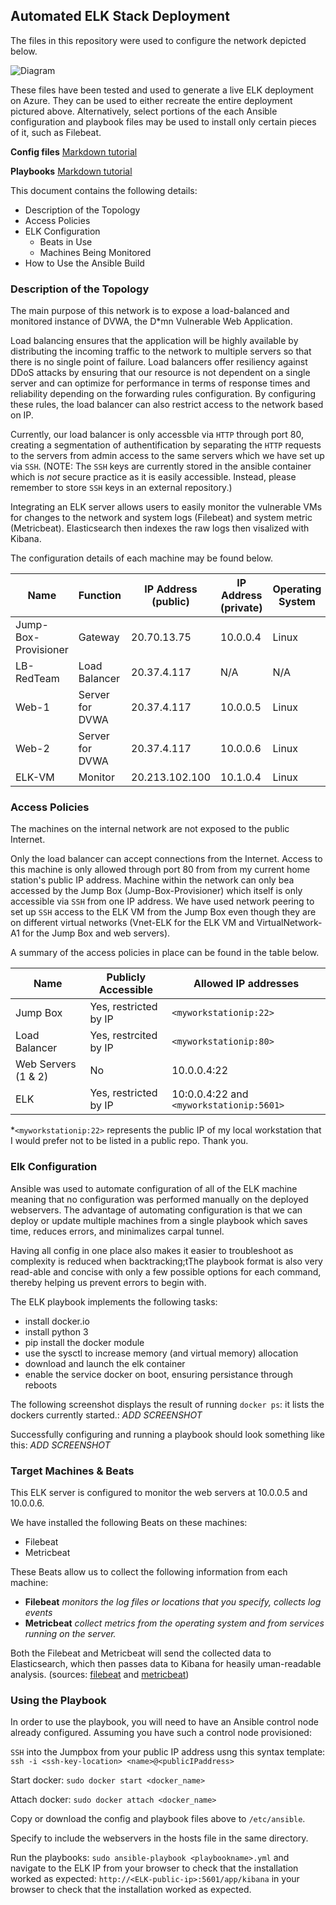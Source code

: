 ## Automated ELK Stack Deployment

The files in this repository were used to configure the network depicted below.

![Diagram](Images/NetworkDiagram.png)

These files have been tested and used to generate a live ELK deployment on Azure. They can be used to either recreate the entire deployment pictured above. Alternatively, select portions of the each Ansible configuration and playbook files may be used to install only certain pieces of it, such as Filebeat.

**Config files**
[Markdown tutorial](https://www.tutorialsandyou.com/markdown/ 'Learn Markdown')

**Playbooks**
[Markdown tutorial](https://www.tutorialsandyou.com/markdown/ 'Learn Markdown')

This document contains the following details:
- Description of the Topology
- Access Policies
- ELK Configuration
  - Beats in Use
  - Machines Being Monitored
- How to Use the Ansible Build


### Description of the Topology

The main purpose of this network is to expose a load-balanced and monitored instance of DVWA, the D*mn Vulnerable Web Application.

Load balancing ensures that the application will be highly available by distributing the incoming traffic to the network to multiple servers so that there is no single point of failure. Load balancers offer resiliency against DDoS attacks by ensuring that our resource is not dependent on a single server and can optimize for performance in terms of response times and reliability depending on the forwarding rules configuration. By configuring these rules, the load balancer can also restrict access to the network based on IP.

Currently, our load balancer is only accessble via `HTTP` through port 80, creating a segmentation of authentification by separating the `HTTP` requests to the servers from admin access to the same servers  which we have set up via `SSH`. (NOTE: The `SSH` keys are currently stored in the ansible container which is *not* secure practice as it is easily accessible. Instead, please remember to store `SSH` keys in an external repository.) 

Integrating an ELK server allows users to easily monitor the vulnerable VMs for changes to the network and system logs (Filebeat) and system metric (Metricbeat). Elasticsearch then indexes the raw logs then visalized with Kibana.

The configuration details of each machine may be found below.

| Name                  | Function           | IP Address (public) | IP Address (private) | Operating System |
|-----------------------|--------------------|---------------------|----------------------|------------------|
| Jump-Box-Provisioner  | Gateway            | 20.70.13.75         | 10.0.0.4             | Linux            |
| LB-RedTeam            | Load Balancer      | 20.37.4.117         | N/A                  | N/A              |
| Web-1                 | Server for DVWA    | 20.37.4.117         | 10.0.0.5             | Linux            |
| Web-2                 | Server for DVWA    | 20.37.4.117         | 10.0.0.6             | Linux            |
| ELK-VM                | Monitor            | 20.213.102.100      | 10.1.0.4             | Linux            |

### Access Policies

The machines on the internal network are not exposed to the public Internet. 

Only the load balancer can accept connections from the Internet.  Access to this machine is only allowed through port 80 from from my current home station's public IP address. Machine within the network can only bea accessed by the Jump Box (Jump-Box-Provisioner) which itself is only accessible via `SSH` from one IP address. We have used network peering to set up `SSH` access to the ELK VM from the Jump Box even though they are on different virtual networks (Vnet-ELK for the ELK VM and VirtualNetwork-A1 for the Jump Box and web servers). 

A summary of the access policies in place can be found in the table below.

| Name                               | Publicly Accessible     | Allowed IP addresses                     |
|------------------------------------|-------------------------|------------------------------------------|
| Jump Box                           | Yes, restricted by IP   | `<myworkstationip:22>`                   |
| Load Balancer                      | Yes, restrcited by IP   | `<myworkstationip:80>`                   |
| Web Servers (1 & 2)                | No                      | 10.0.0.4:22                              |
| ELK                                | Yes, restricted by IP   | 10:0.0.4:22 and `<myworkstationip:5601> `|           |---------------------------------------------------------------------------------------------------------|

*`<myworkstationip:22>` represents the public IP of my local workstation that I would prefer not to be listed in a public repo. Thank you.

### Elk Configuration

Ansible was used to automate configuration of all of the ELK machine meaning that no configuration was performed manually on the deployed webservers. The advantage of automating configuration is that we can deploy or update multiple machines from a single playbook which saves time, reduces errors, and minimalizes carpal tunnel. 

Having all config in one place also makes it easier to troubleshoot as complexity is reduced when backtracking;tThe playbook format is also very read-able and concise with only a few possible options for each command, thereby helping us prevent errors to begin with.

The ELK playbook implements the following tasks:
  - install docker.io
  - install python 3
  - pip install the docker module
  - use the sysctl to increase memory (and virtual memory) allocation
  - download and launch the elk container
  - enable the service docker on boot, ensuring persistance through reboots

The following screenshot displays the result of running `docker ps`: it lists the dockers currently started.:
_ADD SCREENSHOT_

Successfully configuring and running a playbook should look something like this:
_ADD SCREENSHOT_

### Target Machines & Beats

This ELK server is configured to monitor the web servers at 10.0.0.5 and 10.0.0.6.

We have installed the following Beats on these machines:

- Filebeat
- Metricbeat

These Beats allow us to collect the following information from each machine:
- **Filebeat** *monitors the log files or locations that you specify, collects log events*
- **Metricbeat** *collect metrics from the operating system and from services running on the server.*

Both the Filebeat and Metricbeat will send the collected data to Elasticsearch, which then passes data to Kibana for heasily uman-readable analysis.
(sources: [filebeat](https://www.elastic.co/guide/en/beats/filebeat/current/filebeat-overview.html) and [metricbeat](https://www.elastic.co/guide/en/beats/metricbeat/current/metricbeat-overview.html))

### Using the Playbook
In order to use the playbook, you will need to have an Ansible control node already configured. Assuming you have such a control node provisioned: 

`SSH` into the Jumpbox from your public IP address usng this syntax template: `ssh -i <ssh-key-location> <name>@<publicIPaddress>`

Start docker: `sudo docker start <docker_name>`

Attach docker: `sudo docker attach <docker_name>`

Copy or download the config and playbook files above to `/etc/ansible`.

Specify to include the webservers in the hosts file in the same directory.

Run the playbooks: `sudo ansible-playbook <playbookname>.yml` and navigate to the ELK IP from your browser to check that the installation worked as expected: `http://<ELK-public-ip>:5601/app/kibana` in your browser to check that the installation worked as expected.

